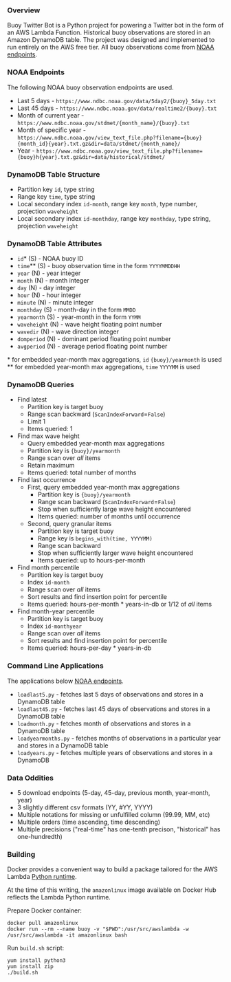 ### Overview

Buoy Twitter Bot is a Python project for powering a Twitter bot in the form of an 
AWS Lambda Function. Historical buoy observations are stored in an Amazon DynamoDB table.
The project was designed and implemented to run entirely on the AWS free tier.
All buoy observations come from [NOAA endpoints](#noaa-endpoints).

### NOAA Endpoints

The following NOAA buoy observation endpoints are used.
* Last 5 days - `https://www.ndbc.noaa.gov/data/5day2/{buoy}_5day.txt`
* Last 45 days - `https://www.ndbc.noaa.gov/data/realtime2/{buoy}.txt`
* Month of current year - `https://www.ndbc.noaa.gov/stdmet/{month_name}/{buoy}.txt`
* Month of specific year - `https://www.ndbc.noaa.gov/view_text_file.php?filename={buoy}{month_id}{year}.txt.gz&dir=data/stdmet/{month_name}/`
* Year - `https://www.ndbc.noaa.gov/view_text_file.php?filename={buoy}h{year}.txt.gz&dir=data/historical/stdmet/`

### DynamoDB Table Structure
* Partition key `id`, type string
* Range key `time`, type string
* Local secondary index `id-month`, range key `month`, type number, projection `waveheight`
* Local secondary index `id-monthday`, range key `monthday`, type string, projection `waveheight`

### DynamoDB Table Attributes
* `id`* (S) - NOAA buoy ID
* `time`** (S) - buoy observation time in the form `YYYYMMDDHH`
* `year` (N) - year integer
* `month` (N) - month integer
* `day` (N) - day integer
* `hour` (N) - hour integer
* `minute` (N) - minute integer
* `monthday` (S) - month-day in the form `MMDD`
* `yearmonth` (S) - year-month in the form `YYMM`
* `waveheight` (N) - wave height floating point number
* `wavedir` (N) - wave direction integer
* `domperiod` (N) - dominant period floating point number
* `avgperiod` (N) - average period floating point number

\* for embedded year-month max aggregations, `id` `{buoy}/yearmonth` is used  
\** for embedded year-month max aggregations, `time` `YYYYMM` is used 

### DynamoDB Queries
* Find latest
  * Partition key is target buoy
  * Range scan backward (`ScanIndexForward`=`False`)
  * Limit 1
  * Items queried: 1
* Find max wave height
  * Query embedded year-month max aggregations
  * Partition key is `{buoy}/yearmonth`
  * Range scan over _all_ items
  * Retain maximum 
  * Items queried: total number of months
* Find last occurrence
  * First, query embedded year-month max aggregations
    * Partition key is `{buoy}/yearmonth`
    * Range scan backward (`ScanIndexForward`=`False`)
    * Stop when sufficiently large wave height encountered
    * Items queried: number of months until occurrence
  * Second, query granular items
    * Partition key is target buoy
    * Range key is `begins_with(time, YYYYMM)`
    * Range scan backward 
    * Stop when sufficiently larger wave height encountered
    * Items queried: up to hours-per-month 
* Find month percentile
  * Partition key is target buoy
  * Index `id-month`
  * Range scan over _all_ items
  * Sort results and find insertion point for percentile
  * Items queried: hours-per-month * years-in-db or 1/12 of _all_ items
* Find month-year percentile
  * Partition key is target buoy
  * Index `id-monthyear`
  * Range scan over _all_ items
  * Sort results and find insertion point for percentile
  * Items queried: hours-per-day * years-in-db


### Command Line Applications

The applications below [NOAA endpoints](#noaa-endpoints). 
* `loadlast5.py` - fetches last 5 days of observations and stores in a DynamoDB table
* `loadlast45.py` - fetches last 45 days of observations and stores in a DynamoDB table
* `loadmonth.py` - fetches month of observations and stores in a DynamoDB table
* `loadyearmonths.py` - fetches months of observations in a particular year and stores in a DynamoDB table
* `loadyears.py` - fetches multiple years of observations and stores in a DynamoDB


### Data Oddities

* 5 download endpoints (5-day, 45-day, previous month, year-month, year)
* 3 slightly different csv formats (YY, #YY, YYYY)
* Multiple notations for missing or unfulfilled column (99.99, MM, etc)
* Multiple orders (time ascending, time descending)
* Multiple precisions ("real-time" has one-tenth precison, "historical" has one-hundredth)

### Building

Docker provides a convenient way to build a package tailored for the 
AWS Lambda [Python runtime](https://docs.aws.amazon.com/lambda/latest/dg/lambda-runtimes.html).

At the time of this writing, the `amazonlinux` image available on Docker Hub
reflects the Lambda Python runtime.

Prepare Docker container:
```
docker pull amazonlinux
docker run --rm --name buoy -v "$PWD":/usr/src/awslambda -w /usr/src/awslambda -it amazonlinux bash
```

Run `build.sh` script:
```
yum install python3
yum install zip
./build.sh 
```